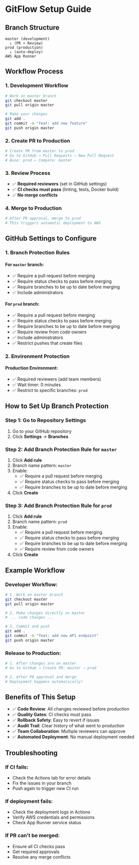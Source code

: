 # GitFlow Setup Guide

## **Branch Structure**

```
master (development)
  ↓ (PR + Review)
prod (production)
  ↓ (auto-deploy)
AWS App Runner
```

## **Workflow Process**

### **1. Development Workflow**
```bash
# Work on master branch
git checkout master
git pull origin master

# Make your changes
git add .
git commit -m "feat: add new feature"
git push origin master
```

### **2. Create PR to Production**
```bash
# Create PR from master to prod
# Go to GitHub → Pull Requests → New Pull Request
# Base: prod ← Compare: master
```

### **3. Review Process**
- ✅ **Required reviewers** (set in GitHub settings)
- ✅ **CI checks must pass** (linting, tests, Docker build)
- ✅ **No merge conflicts**

### **4. Merge to Production**
```bash
# After PR approval, merge to prod
# This triggers automatic deployment to AWS
```

## **GitHub Settings to Configure**

### **1. Branch Protection Rules**

#### **For `master` branch:**
- ✅ Require a pull request before merging
- ✅ Require status checks to pass before merging
- ✅ Require branches to be up to date before merging
- ✅ Include administrators

#### **For `prod` branch:**
- ✅ Require a pull request before merging
- ✅ Require status checks to pass before merging
- ✅ Require branches to be up to date before merging
- ✅ Require review from code owners
- ✅ Include administrators
- ✅ Restrict pushes that create files

### **2. Environment Protection**

#### **Production Environment:**
- ✅ Required reviewers (add team members)
- ✅ Wait timer: 0 minutes
- ✅ Restrict to specific branches: `prod`

## **How to Set Up Branch Protection**

### **Step 1: Go to Repository Settings**
1. Go to your GitHub repository
2. Click **Settings** → **Branches**

### **Step 2: Add Branch Protection Rule for `master`**
1. Click **Add rule**
2. Branch name pattern: `master`
3. Enable:
   - ✅ Require a pull request before merging
   - ✅ Require status checks to pass before merging
   - ✅ Require branches to be up to date before merging
4. Click **Create**

### **Step 3: Add Branch Protection Rule for `prod`**
1. Click **Add rule**
2. Branch name pattern: `prod`
3. Enable:
   - ✅ Require a pull request before merging
   - ✅ Require status checks to pass before merging
   - ✅ Require branches to be up to date before merging
   - ✅ Require review from code owners
4. Click **Create**

## **Example Workflow**

### **Developer Workflow:**
```bash
# 1. Work on master branch
git checkout master
git pull origin master

# 2. Make changes directly on master
# ... code changes ...

# 3. Commit and push
git add .
git commit -m "feat: add new API endpoint"
git push origin master
```

### **Release to Production:**
```bash
# 1. After changes are on master
# Go to GitHub → Create PR: master → prod

# 2. After PR approval and merge
# Deployment happens automatically!
```

## **Benefits of This Setup**

- ✅ **Code Review**: All changes reviewed before production
- ✅ **Quality Gates**: CI checks must pass
- ✅ **Rollback Safety**: Easy to revert if issues
- ✅ **Audit Trail**: Clear history of what went to production
- ✅ **Team Collaboration**: Multiple reviewers can approve
- ✅ **Automated Deployment**: No manual deployment needed

## **Troubleshooting**

### **If CI fails:**
- Check the Actions tab for error details
- Fix the issues in your branch
- Push again to trigger new CI run

### **If deployment fails:**
- Check the deployment logs in Actions
- Verify AWS credentials and permissions
- Check App Runner service status

### **If PR can't be merged:**
- Ensure all CI checks pass
- Get required approvals
- Resolve any merge conflicts
